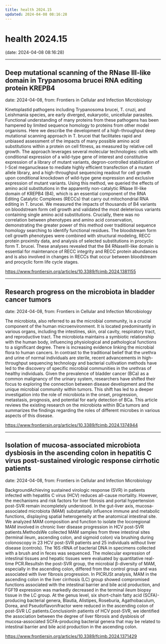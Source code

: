 ```yaml
---
title: health 2024.15
updated: 2024-04-08 08:16:28
---
```


# health 2024.15

(date: 2024-04-08 08:16:28)

---

## Deep mutational scanning of the RNase III-like domain in Trypanosoma brucei RNA editing protein KREPB4

date: 2024-04-08, from: Frontiers in Cellular and Infection Microbiology

Kinetoplastid pathogens including Trypanosoma brucei, T. cruzi, and Leishmania species, are early diverged, eukaryotic, unicellular parasites. Functional understanding of many proteins from these pathogens has been hampered by limited sequence homology to proteins from other model organisms. Here we describe the development of a high-throughput deep mutational scanning approach in T. brucei that facilitates rapid and unbiased assessment of the impacts of many possible amino acid substitutions within a protein on cell fitness, as measured by relative cell growth. The approach leverages several molecular technologies: cells with conditional expression of a wild-type gene of interest and constitutive expression of a library of mutant variants, degron-controlled stabilization of I-SceI meganuclease to mediate highly efficient transfection of a mutant allele library, and a high-throughput sequencing readout for cell growth upon conditional knockdown of wild-type gene expression and exclusive expression of mutant variants. Using this method, we queried the effects of amino acid substitutions in the apparently non-catalytic RNase III-like domain of KREPB4 (B4), which is an essential component of the RNA Editing Catalytic Complexes (RECCs) that carry out mitochondrial RNA editing in T. brucei. We measured the impacts of thousands of B4 variants on bloodstream form cell growth and validated the most deleterious variants containing single amino acid substitutions. Crucially, there was no correlation between phenotypes and amino acid conservation, demonstrating the greater power of this method over traditional sequence homology searching to identify functional residues. The bloodstream form cell growth phenotypes were combined with structural modeling, RECC protein proximity data, and analysis of selected substitutions in procyclic form T. brucei. These analyses revealed that the B4 RNaseIII-like domain is essential for maintenance of RECC integrity and RECC protein abundances and is also involved in changes in RECCs that occur between bloodstream and procyclic form life cycle stages. 

<https://www.frontiersin.org/articles/10.3389/fcimb.2024.1381155>

---

## Research progress on the microbiota in bladder cancer tumors

date: 2024-04-08, from: Frontiers in Cellular and Infection Microbiology

The microbiota, also referred to as the microbial community, is a crucial component of the human microenvironment. It is located predominantly in various organs, including the intestines, skin, oral cavity, respiratory tract, and reproductive tract. The microbiota maintains a symbiotic relationship with the human body, influencing physiological and pathological functions to a significant degree. There is increasing evidence linking the microbial flora to human cancers. In contrast to the traditional belief that the urethra and urine of normal individuals are sterile, recent advancements in high-throughput sequencing technology and bacterial cultivation methods have led to the discovery of specific microbial communities in the urethras of healthy individuals. Given the prevalence of bladder cancer (BCa) as a common malignancy of the urinary system, researchers have shifted their focus to exploring the connection between disease development and the unique microbial community within tumors. This shift has led to a deeper investigation into the role of microbiota in the onset, progression, metastasis, prognosis, and potential for early detection of BCa. This article reviews the existing research on the microbiota within BCa tumors and summarizes the findings regarding the roles of different microbes in various aspects of this disease. 

<https://www.frontiersin.org/articles/10.3389/fcimb.2024.1374944>

---

## Isolation of mucosa-associated microbiota dysbiosis in the ascending colon in hepatitis C virus post-sustained virologic response cirrhotic patients

date: 2024-04-08, from: Frontiers in Cellular and Infection Microbiology

BackgroundAchieving sustained virologic response (SVR) in patients infected with hepatitis C virus (HCV) reduces all-cause mortality. However, the mechanisms and risk factors for liver fibrosis and portal hypertension post-SVR remain incompletely understood. In the gut-liver axis, mucosa-associated microbiota (MAM) substantially influence immune and metabolic functions, displaying spatial heterogeneity at the anatomical intestinal site. We analyzed MAM composition and function to isolate the locoregional MAM involved in chronic liver disease progression in HCV post-SVR patients.MethodsWe collected MAM samples from three intestinal sites (terminal ileum, ascending colon, and sigmoid colon) via brushing during colonoscopy in 23 HCV post-SVR patients and 25 individuals without liver disease (controls). The 16S rRNA of bacterial DNA in specimens collected with a brush and in feces was sequenced. The molecular expression of intestinal tissues and hepatic tissues were evaluated by quantitative real-time PCR.ResultsIn the post-SVR group, the microbial β-diversity of MAM, especially in the ascending colon, differed from the control group and was associated with liver fibrosis progression. In PICRUSt analysis, MAM in the ascending colon in the liver cirrhosis (LC) group showed compromised functions associated with the intestinal barrier and bile acid production, and FGF19 expression was markedly decreased in the terminal ileum biopsy tissue in the LC group. At the genus level, six short-chain fatty acid (SCFA)-producing bacterial genera, Blautia, Alistipes, Roseburia, Agathobaculum, Dorea, and Pseudoflavonifractor were reduced in the ascending colon of post-SVR LC patients.ConclusionIn patients of HCV post-SVR, we identified the association between the degree of liver fibrosis and dysbiosis of mucosa-associated SCFA-producing bacterial genera that may be related to intestinal barrier and bile acid production in the ascending colon. 

<https://www.frontiersin.org/articles/10.3389/fcimb.2024.1371429>

